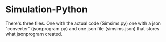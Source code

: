 # Simulation-Python
There's three files. One with the actual code (Simsims.py) one with a json "converter" (jsonprogram.py) and one json file (simsims.json) that stores what jsonprogram created.
